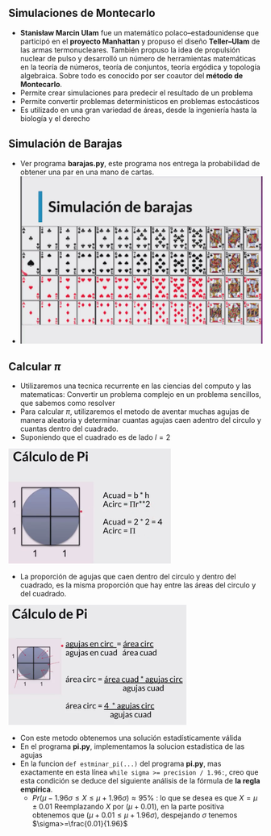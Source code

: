## Simulaciones de Montecarlo

- **Stanisław Marcin Ulam** fue un matemático polaco–estadounidense que participó en el **proyecto Manhattan** y propuso el diseño **Teller–Ulam** de las armas termonucleares. También propuso la idea de propulsión nuclear de pulso y desarrolló un número de herramientas matemáticas en la teoría de números, teoría de conjuntos, teoría ergódica y topología algebraica. Sobre todo es conocido por ser coautor del **método de Montecarlo**.
- Permite crear simulaciones para predecir el resultado de un problema
- Permite convertir problemas determinísticos en problemas estocásticos
- Es utilizado en una gran variedad de áreas, desde la ingeniería hasta la biología y el derecho

## Simulación de Barajas
- Ver programa **barajas.py**, este programa nos entrega la probabilidad de obtener una par en una mano de cartas.
- <img src='../img/baraja.PNG' width=600>

## Calcular $\pi$
- Utilizaremos una tecnica recurrente en las ciencias del computo y las matematicas: Convertir un problema complejo en un problema sencillos, que sabemos como resolver
- Para calcular $\pi$, utilizaremos el metodo de aventar muchas agujas de manera aleatoria y determinar cuantas agujas caen adentro del circulo y cuantas dentro del cuadrado.
- Suponiendo que el cuadrado es de lado $l=2$  
<img src='../img/Pi_1.PNG'>

- La proporción de agujas que caen dentro del circulo y dentro del cuadrado, es la misma proporción que hay entre las áreas del circulo y del cuadrado.  
<img src='../img/Pi_2.PNG'>

- Con este metodo obtenemos una solución estadísticamente válida  
- En el programa **pi.py**, implementamos la solucion estadistica de las agujas
- En la funcion `def estminar_pi(...)` del programa **pi.py**, mas exactamente en esta línea `while sigma >= precision / 1.96:`, creo que esta condición se deduce del siguiente análisis de la fórmula de **la regla empírica**. 
  - $Pr(μ−1.96σ≤X≤μ+1.96σ)\approx95\%$ $:$ lo que se desea es que $X=\mu\pm0.01$ Reemplazando $X$ por $(\mu+0.01)$, en la parte positiva obtenemos que $(\mu+0.01≤μ+1.96σ)$, despejando $\sigma$ tenemos $\sigma>=\frac{0.01}{1.96}$

